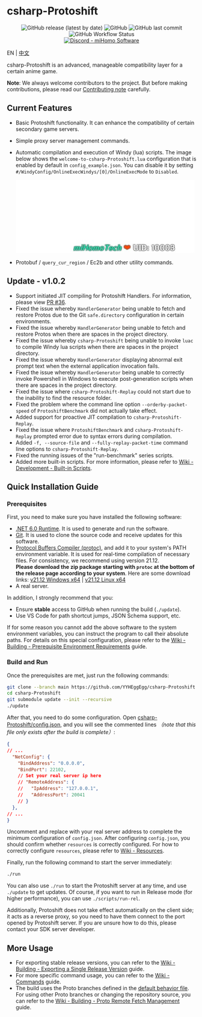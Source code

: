 # csharp-Protoshift

<div align="center">
    <img alt="GitHub release (latest by date)" src="https://img.shields.io/github/v/release/YYHEggEgg/csharp-Protoshift?logo=csharp&style=for-the-badge"> 
    <img alt="GitHub" src="https://img.shields.io/github/license/YYHEggEgg/csharp-Protoshift?style=for-the-badge"> 
    <img alt="GitHub last commit" src="https://img.shields.io/github/last-commit/YYHEggEgg/csharp-Protoshift?style=for-the-badge"> 
    <img alt="GitHub Workflow Status" src="https://img.shields.io/github/actions/workflow/status/YYHEggEgg/csharp-Protoshift/pull-request-check.yml?branch=development&logo=github&style=for-the-badge">
</div>

<div align="center">
  <a href="https://discord.gg/NcAjuCSFvZ">
    <img alt="Discord - miHomo Software" src="https://img.shields.io/discord/1144970607616860171?label=Discord&logo=discord&style=for-the-badge">
  </a>
</div>

EN | [中文](docs/README_CN.md)

csharp-Protoshift is an advanced, manageable compatibility layer for a certain anime game.

**Note**: We always welcome contributors to the project. But before making contributions, please read our [Contributing note](CONTRIBUTING.md) carefully.

## Current Features

- Basic Protoshift functionality. It can enhance the compatibility of certain secondary game servers.
- Simple proxy server management commands.
- Automatic compilation and execution of Windy (lua) scripts. The image below shows the `welcome-to-csharp-Protoshift.lua` configuration that is enabled by default in `config_example.json`. You can disable it by setting `#/WindyConfig/OnlineExecWindys/[0]/OnlineExecMode` to `Disabled`.

  ![Windy Preview](csharp-Protoshift/Images/windy_welcome-to-csharp-Protoshift.jpg)

- Protobuf / `query_cur_region` / Ec2b and other utility commands.

## Update - v1.0.2

- Support initiated JIT compiling for Protoshift Handlers. For information, please view [PR #36](https://github.com/YYHEggEgg/csharp-Protoshift/pull/36).
- Fixed the issue whereby `HandlerGenerator` being unable to fetch and restore Protos due to the Git `safe.directory` configuration in certain environments.
- Fixed the issue whereby `HandlerGenerator` being unable to fetch and restore Protos when there are spaces in the project directory.
- Fixed the issue whereby `csharp-Protoshift` being unable to invoke `luac` to compile Windy lua scripts when there are spaces in the project directory.
- Fixed the issue whereby `HandlerGenerator` displaying abnormal exit prompt text when the external application invocation fails.
- Fixed the issue whereby `HandlerGenerator` being unable to correctly invoke Powershell in Windows to execute post-generation scripts when there are spaces in the project directory.
- Fixed the issue where `csharp-Protoshift-Replay` could not start due to the inability to find the resource folder.
- Fixed the problem where the command line option `--orderby-packet-speed` of `ProtoshiftBenchmark` did not actually take effect.
- Added support for proactive JIT compilation to `csharp-Protoshift-Replay`.
- Fixed the issue where `ProtoshiftBenchmark` and `csharp-Protoshift-Replay` prompted error due to syntax errors during compilation.
- Added `-f, --source-file` and `--fully-replay-packet-time` command line options to `csharp-Protoshift-Replay`.
- Fixed the running issues of the "run-benchmark" series scripts.
- Added more built-in scripts. For more information, please refer to [Wiki - Development - Built-in Scripts](https://github.com/YYHEggEgg/csharp-Protoshift/wiki/WN_Development#built-in-scripts).

## Quick Installation Guide

### Prerequisites

First, you need to make sure you have installed the following software:

- [.NET 6.0 Runtime](https://dotnet.microsoft.com/en-us/download/dotnet/6.0). It is used to generate and run the software.
- [Git](https://git-scm.com/downloads). It is used to clone the source code and receive updates for this software.
- [Protocol Buffers Compiler (protoc)](https://github.com/protocolbuffers/protobuf/releases/tag/v21.12), and add it to your system's PATH environment variable. It is used for real-time compilation of necessary files. For consistency, we recommend using version 21.12.  
  **Please download the zip package starting with `protoc` at the bottom of the release page according to your system**. Here are some download links: [v21.12 Windows x64](https://github.com/protocolbuffers/protobuf/releases/download/v21.12/protoc-21.12-win64.zip) | [v21.12 Linux x64](https://github.com/protocolbuffers/protobuf/releases/download/v21.12/protoc-21.12-linux-x86_64.zip)
- A real server.

In addition, I strongly recommend that you:

- Ensure **stable** access to GitHub when running the build (`./update`).
- Use VS Code for path shortcut jumps, JSON Schema support, etc.

If for some reason you cannot add the above software to the system environment variables, you can instruct the program to call their absolute paths. For details on this special configuration, please refer to the [Wiki - Building - Prerequisite Environment Requirements](https://github.com/YYHEggEgg/csharp-Protoshift/wiki/EN_Building#prerequisite-environment-requirements) guide.

### Build and Run

Once the prerequisites are met, just run the following commands:

```sh
git clone --branch main https://github.com/YYHEggEgg/csharp-Protoshift
cd csharp-Protoshift
git submodule update --init --recursive
./update
```

After that, you need to do some configuration. Open [csharp-Protoshift/config.json](csharp-Protoshift/config.json), and you will see the commented lines _（note that this file only exists after the build is complete）_:

```json
{
// ...
  "NetConfig": {
    "BindAddress": "0.0.0.0",
    "BindPort": 22102,
    // Set your real server ip here
    // "RemoteAddress": {
    //   "IpAddress": "127.0.0.1",
    //   "AddressPort": 20041
    // }
  },
// ...
}
```

Uncomment and replace with your real server address to complete the minimum configuration of `config.json`. After configuring `config.json`, you should confirm whether `resources` is correctly configured. For how to correctly configure `resources`, please refer to [Wiki - Resources](https://github.com/YYHEggEgg/csharp-Protoshift/wiki/EN_Resources).

Finally, run the following command to start the server immediately:

```sh
./run
```

You can also use `./run` to start the Protoshift server at any time, and use `./update` to get updates. Of course, if you want to run in Release mode (for higher performance), you can use `./scripts/run-rel`.

Additionally, Protoshift does not take effect automatically on the client side; it acts as a reverse proxy, so you need to have them connect to the port opened by Protoshift server. If you are unsure how to do this, please contact your SDK server developer.

## More Usage

- For exporting stable release versions, you can refer to the [Wiki - Building - Exporting a Single Release Version](https://github.com/YYHEggEgg/csharp-Protoshift/wiki/EN_Building#exporting-a-single-release-version) guide.
- For more specific command usage, you can refer to the [Wiki - Commands](https://github.com/YYHEggEgg/csharp-Protoshift/wiki/EN_Commands) guide.
- The build uses the Proto branches defined in the [default behavior file](HandlerGenerator/Gencode_Configuration/default_protobuf_branches.txt). For using other Proto branches or changing the repository source, you can refer to the [Wiki - Building - Proto Remote Fetch Management](https://github.com/YYHEggEgg/csharp-Protoshift/wiki/EN_Building#proto-remote-fetch-management) guide.
